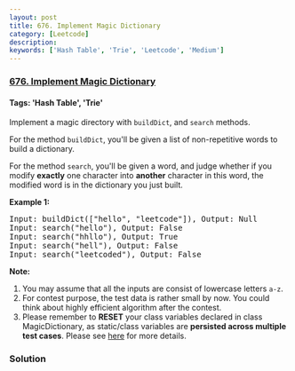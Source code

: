 ```yaml
---
layout: post
title: 676. Implement Magic Dictionary
category: [Leetcode]
description: 
keywords: ['Hash Table', 'Trie', 'Leetcode', 'Medium']
---
```

### [676. Implement Magic Dictionary](https://leetcode.com/problems/implement-magic-dictionary)

#### Tags: 'Hash Table', 'Trie'

<div class="content__u3I1 question-content__JfgR"><div><p>
Implement a magic directory with <code>buildDict</code>, and <code>search</code> methods.
</p>
<p>
For the method <code>buildDict</code>, you'll be given a list of non-repetitive words to build a dictionary.
</p>
<p>
For the method <code>search</code>, you'll be given a word, and judge whether if you modify <b>exactly</b> one character into <b>another</b> character in this word, the modified word is in the dictionary you just built.
</p>
<p><b>Example 1:</b><br/>
</p><pre>Input: buildDict(["hello", "leetcode"]), Output: Null
Input: search("hello"), Output: False
Input: search("hhllo"), Output: True
Input: search("hell"), Output: False
Input: search("leetcoded"), Output: False
</pre>
<p></p>
<p><b>Note:</b><br/>
</p><ol>
<li>You may assume that all the inputs are consist of lowercase letters <code>a-z</code>.</li>
<li>For contest purpose, the test data is rather small by now. You could think about highly efficient algorithm after the contest.</li>
<li>Please remember to <b>RESET</b> your class variables declared in class MagicDictionary, as static/class variables are <b>persisted across multiple test cases</b>. Please see <a href="https://leetcode.com/faq/#different-output">here</a> for more details.</li>
</ol>
<p></p></div></div>

### Solution
